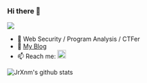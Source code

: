 ### Hi there 👋 
![](https://komarev.com/ghpvc/?username=SZFsir&label=views&color=red&style=flat)

- 🔭 Web Security / Program Analysis / CTFer
- 💬 [My Blog](https://blog.szfszf.top) 
- 📫 Reach me: <a href="mailto:jrxnm666@gmail.com"><img src="https://www.vectorlogo.zone/logos/gmail/gmail-icon.svg" width="20px" alt="mail"></a>

![JrXnm's github stats](https://github-readme-stats.vercel.app/api?username=SZFsir&&show_icons=true&theme=onedark&count_private=true)
